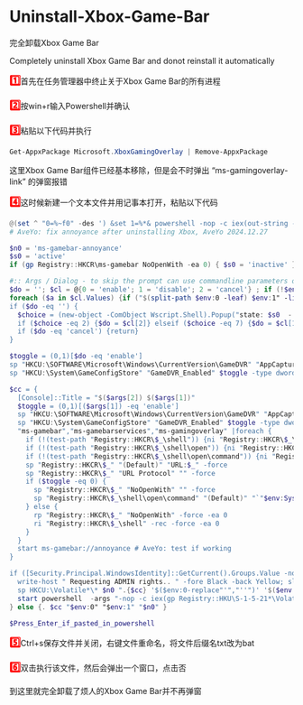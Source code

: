 # Uninstall-Xbox-Game-Bar
完全卸载Xbox Game Bar

Completely uninstall Xbox Game Bar and donot reinstall it automatically

<span style="font-size:18px; font-weight:bold; color:red;">1️⃣</span>首先在任务管理器中终止关于Xbox Game Bar的所有进程

<span style="font-size:18px; font-weight:bold; color:red;">2️⃣</span>按win+r输入Powershell并确认

<span style="font-size:18px; font-weight:bold; color:red;">3️⃣</span>粘贴以下代码并执行
```powershell
Get-AppxPackage Microsoft.XboxGamingOverlay | Remove-AppxPackage
```
这里Xbox Game Bar组件已经基本移除，但是会不时弹出 “ms-gamingoverlay-link” 的弹窗报错

<span style="font-size:18px; font-weight:bold; color:red;">4️⃣</span>这时候新建一个文本文件并用记事本打开，粘贴以下代码
```powershell
@(set ^ "0=%~f0" -des ') &set 1=%*& powershell -nop -c iex(out-string -i (gc -lit $env:0)) & exit /b ')
# AveYo: fix annoyance after uninstalling Xbox, AveYo 2024.12.27

$n0 = 'ms-gamebar-annoyance'
$s0 = 'active'
if (gp Registry::HKCR\ms-gamebar NoOpenWith -ea 0) { $s0 = 'inactive' }

#:: Args / Dialog - to skip the prompt can use commandline parameters or rename script: ms-gamebar-annoyance disable.bat
$do = ''; $cl = @{0 = 'enable'; 1 = 'disable'; 2 = 'cancel'} ; if (!$env:0) {$env:0 = "$pwd\.pasted"} 
foreach ($a in $cl.Values) {if ("$(split-path $env:0 -leaf) $env:1" -like "*$a*") {$do = $a} }
if ($do -eq '') {
  $choice = (new-object -ComObject Wscript.Shell).Popup("state: $s0  -  No to disable", 0, $n0, 0x1043)
  if ($choice -eq 2) {$do = $cl[2]} elseif ($choice -eq 7) {$do = $cl[1]} else {$do = $cl[0]} ; $env:1 = $do
  if ($do -eq 'cancel') {return}
}

$toggle = (0,1)[$do -eq 'enable']
sp "HKCU:\SOFTWARE\Microsoft\Windows\CurrentVersion\GameDVR" "AppCaptureEnabled" $toggle -type dword -force -ea 0
sp "HKCU:\System\GameConfigStore" "GameDVR_Enabled" $toggle -type dword -force -ea 0

$cc = { 
  [Console]::Title = "$($args[2]) $($args[1])"
  $toggle = (0,1)[($args[1]) -eq 'enable']
  sp "HKCU:\SOFTWARE\Microsoft\Windows\CurrentVersion\GameDVR" "AppCaptureEnabled" $toggle -type dword -force -ea 0
  sp "HKCU:\System\GameConfigStore" "GameDVR_Enabled" $toggle -type dword -force -ea 0
  "ms-gamebar","ms-gamebarservices","ms-gamingoverlay" |foreach {
    if (!(test-path "Registry::HKCR\$_\shell")) {ni "Registry::HKCR\$_\shell" -force >''}
    if (!(test-path "Registry::HKCR\$_\shell\open")) {ni "Registry::HKCR\$_\shell\open" -force >''}
    if (!(test-path "Registry::HKCR\$_\shell\open\command")) {ni "Registry::HKCR\$_\shell\open\command" -force}
    sp "Registry::HKCR\$_" "(Default)" "URL:$_" -force
    sp "Registry::HKCR\$_" "URL Protocol" "" -force
    if ($toggle -eq 0) {
      sp "Registry::HKCR\$_" "NoOpenWith" "" -force
      sp "Registry::HKCR\$_\shell\open\command" "(Default)" "`"$env:SystemRoot\System32\systray.exe`"" -force
    } else {
      rp "Registry::HKCR\$_" "NoOpenWith" -force -ea 0
      ri "Registry::HKCR\$_\shell" -rec -force -ea 0 
    }
  }
  start ms-gamebar://annoyance # AveYo: test if working
}

if ([Security.Principal.WindowsIdentity]::GetCurrent().Groups.Value -notcontains 'S-1-5-32-544') {
  write-host " Requesting ADMIN rights.. " -fore Black -back Yellow; sleep 2 
  sp HKCU:\Volatile*\* $n0 ".{$cc} '$($env:0-replace"'","''")' '$($env:1-replace"'","''")' '$n0'" -force -ea 0
  start powershell  -args "-nop -c iex(gp Registry::HKU\S-1-5-21*\Volatile*\* '$n0' -ea 0).'$n0'" -verb runas
} else {. $cc "$env:0" "$env:1" "$n0" }    

$Press_Enter_if_pasted_in_powershell
```
<span style="font-size:18px; font-weight:bold; color:red;">5️⃣</span>Ctrl+s保存文件并关闭，右键文件重命名，将文件后缀名txt改为bat

<span style="font-size:18px; font-weight:bold; color:red;">6️⃣</span>双击执行该文件，然后会弹出一个窗口，点击否

到这里就完全卸载了烦人的Xbox Game Bar并不再弹窗
